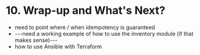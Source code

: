 # 10. Wrap-up and What's Next?

- need to point where / when idempotency is guaranteed
- ---need a working example of how to use the inventory module (if that makes sense)---
- how to use Ansible with Terraform
